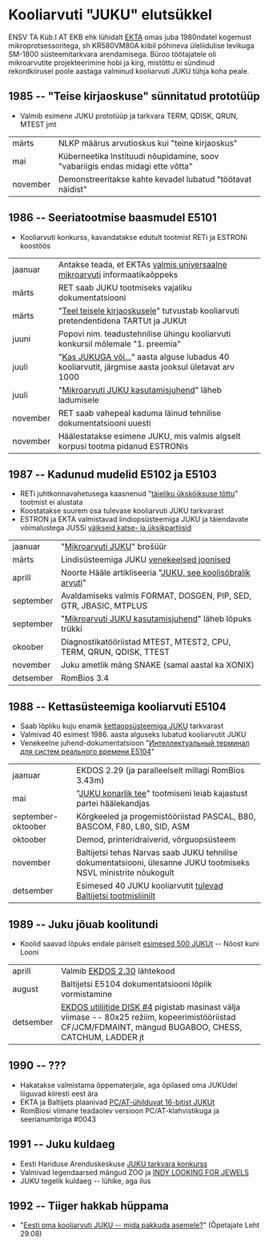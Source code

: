 ﻿# Kooliarvuti "JUKU" elutsükkel

ENSV TA Küb.I AT EKB ehk lühidalt [EKTA](https://et.wikipedia.org/wiki/Arvutustehnika_Erikonstrueerimisb%C3%BCroo) omas juba 1980ndatel kogemust mikroprotsessoritega, sh KR580VM80A kiibil põhineva üleliidulise levikuga SM-1800 süsteemitarkvara arendamisega. Büroo töötajatele oli mikroarvutite projekteerimine hobi ja kirg, mistõttu ei sündinud rekordkiirusel poole aastaga valminud kooliarvuti JUKU tühja koha peale.

## 1985 -- "Teise kirjaoskuse" sünnitatud prototüüp

* Valmib esimene JUKU prototüüp ja tarkvara TERM, QDISK, QRUN, MTEST jmt

|||
|-|-|
märts    | NLKP määrus arvutioskus kui "teine kirjaoskus"
mai      | Küberneetika Instituudi nõupidamine, soov "vabariigis endas midagi ette võtta"
november | Demonstreeritakse kahte kevadel lubatud "töötavat näidist"


## 1986 -- Seeriatootmise baasmudel E5101

* Kooliarvuti konkurss, kavandatakse edutult tootmist RETi ja ESTRONi koostöös

|||
|-|-|
jaanuar | Antakse teada, et EKTAs [valmis universaalne mikroarvuti](https://dea.digar.ee/?a=d&d=rahvahaal19860105.2.11&srpos=11&e=-------et-25--1--txt-txIN-------------) informaatikaõppeks
märts | RET saab JUKU tootmiseks vajaliku dokumentatsiooni
märts | "[Teel teisele kirjaoskusele](https://www.youtube.com/watch?v=TQupHJ9J7w8)" tutvustab kooliarvuti pretendentidena TARTUt ja JUKUt
juuni | Popovi nim. teadustehnilise ühingu kooliarvuti konkursil mõlemale "1. preemia"
juuli | "[Kas JUKUGA või...](https://arhiiv.err.ee/audio/vaata/kas-jukuga-voi)" aasta alguse lubadus 40 kooliarvutit, järgmise aasta jooksul ületavat arv 1000
juuli | "[Mikroarvuti JUKU kasutamisjuhend](https://arti.ee/juku/Mikroarvuti%20Juku%20E5101%20kasutamisjuhend%201988%20%28168lk%2C%20eesti%20k%29.pdf)" läheb ladumisele
november | RET saab vahepeal kaduma läinud tehnilise dokumentatsiooni uuesti
november | Häälestatakse esimene JUKU, mis valmis algselt korpusi tootma pidanud ESTRONis

## 1987 -- Kadunud mudelid E5102 ja E5103

* RETi juhtkonnavahetusega kaasnenud "[täieliku ükskõiksuse tõttu](https://www.etera.ee/zoom/19156/view?page=108&p=separate&tool=info&view=0,1175,2323,2716)" tootmist ei alustata
* Koostatakse suurem osa tulevase kooliarvuti JUKU tarkvarast
* ESTRON ja EKTA valmistavad lindiopsüsteemiga JUKU ja täiendavate võimalustega JUSSi [väikseid katse- ja üksikpartiisid](https://www.etera.ee/zoom/29230/view?page=84&p=separate&tool=info&view=0,0,2373,3411)

|||
|-|-|
jaanuar   | "[Mikroarvuti JUKU](https://github.com/infoaed/juku3000/blob/master/docs/ekta_juku.pdf)" brošüür
märts     | Lindisüsteemiga JUKU [venekeelsed joonised](https://elektroonikafoorum.com/thread-690-post-4164.html#pid4164)
aprill    | Noorte Hääle artikliseeria "[JUKU, see koolisõbralik arvuti](https://arti.ee/juku/Noorte_H%C3%A4%C3%A4l_1987-04/)"
september | Avaldamiseks valmis FORMAT, DOSGEN, PIP, SED, GTR, JBASIC, MTPLUS
september | "[Mikroarvuti JUKU kasutamisjuhend](https://arti.ee/juku/Mikroarvuti%20Juku%20E5101%20kasutamisjuhend%201988%20%28168lk%2C%20eesti%20k%29.pdf)" läheb lõpuks trükki
okoober   | Diagnostikatööriistad MTEST, MTEST2, CPU, TERM, QRUN, QDISK, TTEST
november  | Juku ametlik mäng SNAKE (samal aastal ka XONIX)
detsember | RomBios 3.4

## 1988 -- Kettasüsteemiga kooliarvuti E5104

* Saab lõpliku kuju enamik [kettaopsüsteemiga JUKU](https://github.com/infoaed/juku3000/blob/master/docs/juku-k%C3%A4sud.md) tarkvarast
* Valmivad 40 esimest 1986. aasta alguseks lubatud kooliarvutit JUKU
* Venekeelne juhend-dokumentatsioon "[Интеллектуальный терминал для систем реального времени E5104](https://arti.ee/juku/JUKU%20E5104%20Kasutusjuhend%203%20osa%20%28286lk%2C%20vene%20k%29.pdf)"

|||
|-|-|
jaanuar            | EKDOS 2.29 (ja paralleelselt millagi RomBios 3.43m)
mai                | "[JUKU konarlik tee](https://www.etera.ee/zoom/29230/view?page=82&p=separate&tool=info&view=0,0,2373,3411)" tootmiseni leiab kajastust partei häälekandjas
september-oktoober | Kõrgkeeled ja progemistööriistad PASCAL, B80, BASCOM, F80, L80, SID, ASM
oktoober           | Demod, printeridraiverid, võrguopsüsteem
november           | Baltijetsi tehas Narvas saab JUKU tehnilise dokumentatsiooni, ülesanne JUKU tootmiseks NSVL ministrite nõukogult
detsember          | Esimesed 40 JUKU kooliarvutit [tulevad Baltijetsi tootmisliinilt](https://dea.digar.ee/?a=d&d=rahvahaal19891111.2.17&srpos=8&e=-------et-25--1--txt-txIN-------------)

## 1989 -- Juku jõuab koolitundi

* Koolid saavad lõpuks endale päriselt [esimesed 500 JUKUt](https://dea.digar.ee/?a=d&d=opetajateleht19900120.1.3&e=-------et-25--1--txt-txIN%7ctxTI%7ctxAU%7ctxTA-------------) -- Nõost kuni Looni

|||
|-|-|
aprill    | Valmib [EKDOS 2.30](https://github.com/infoaed/juku3000/blob/master/src/EKDOS30.ASM) lähtekood
august    | Baltijetsi E5104 dokumentatsiooni lõplik vormistamine
detsember | [EKDOS utiliitide DISK #4](https://github.com/infoaed/juku3000/blob/master/docs/ekdos230.txt) pigistab masinast välja viimase -- 80x25 režiim, kopeerimistööriistad CF/JCM/FDMAINT, mängud BUGABOO, CHESS, CATCHUM, LADDER jt

## 1990 -- ???

* Hakatakse valmistama õppematerjale, aga õpilased oma JUKUdel liiguvad kiiresti eest ära
* EKTA ja Baltijets plaanivad [PC/AT-ühilduvat 16-bitist JUKUt](https://www.etera.ee/zoom/22779/view?page=36&p=separate&tool=info&view=0,0,1962,2759)
* RomBiosi viimane teadaolev versioon PC/AT-klahvistikuga ja seerianumbriga #0043

## 1991 -- Juku kuldaeg

* Eesti Hariduse Arenduskeskuse [JUKU tarkvara konkurss](https://dea.digar.ee/?a=d&d=opetajateleht19910126.1.8&e=-------et-25--1--txt-txIN%7ctxTI%7ctxAU%7ctxTA-------------)
* Valmivad legendaarsed mängud ZOO ja [INDY LOOKING FOR JEWELS](https://et.wikipedia.org/wiki/Indy_looking_for_Jewels...)
* JUKU tegelik kuldaeg -- lühike, aga ilus

## 1992 -- Tiiger hakkab hüppama

* "[Eesti oma kooliarvuti JUKU -- mida pakkuda asemele?](https://dea.digar.ee/?a=d&d=opetajateleht19920829.1.4&e=-------et-25--1--txt-txIN%7ctxTI%7ctxAU%7ctxTA-------------)" (Õpetajate Leht 29.08)
